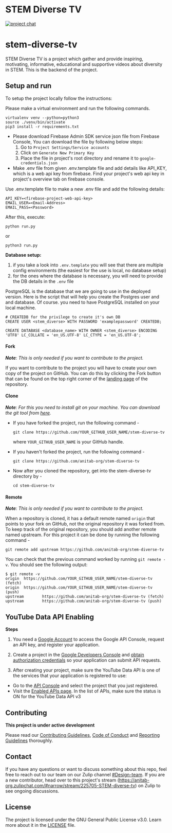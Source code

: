 # STEM Diverse TV

[![project chat](https://img.shields.io/badge/zulip-join_chat-brightgreen.svg)](https://anitab-org.zulipchat.com/#narrow/stream/225705-STEM-diverse-tv)

# stem-diverse-tv

STEM Diverse TV is a project which gather and provide inspiring, motivating, informative, educational and supportive videos about diversity in STEM. This is the backend of the project.

## Setup and run

To setup the project locally follow the instructions:

Please make a virtual environment and run the following commands.
```
virtualenv venv --python=python3
source ./venv/bin/activate
pip3 install -r requirements.txt 
```

- Please download Firebase Admin SDK service json file from Firebase Console, You can download the file by following below steps:
    1.  Go to `Project Settings/Service accounts`
    2.  Click on `Generate New Primary Key`
    3.  Place the file in project's root directory and rename it to `google-credentials.json`
- Make .env file from given .env.template file and add details like API_KEY, which is a web api key from firebase. Find your project's web api key in project's overview tab on firebase console.

Use .env.template file to make a new .env file and add the following details:
```
API_KEY=<firebase-project-web-api-key>
EMAIL_USER=<Email-Address>
EMAIL_PASS=<Password>

```

After this, execute:
```
python run.py
```
or
```
python3 run.py
```
**Database setup:**
1. if you take a look into `.env.template` you will see that there are multiple config environments (the easiest for the use is local, no database setup)
2. for the ones where the database is necessary, you will need to provide the DB details in the `.env` file

PostgreSQL is the database that we are going to use in the deployed version. Here is the script that will help you create the Postgres user and and database. Of course. you need to have PostgreSQL
installed on your local machine.

```
# CREATEDB for the privilege to create it's own DB
CREATE USER <stem_diverse> WITH PASSWORD 'examplepassword' CREATEDB;

CREATE DATABASE <database_name> WITH OWNER <stem_diverse> ENCODING 'UTF8' LC_COLLATE = 'en_US.UTF-8' LC_CTYPE = 'en_US.UTF-8';
```

#### Fork

_**Note**_: *This is only needed if you want to contribute to the project.*

If you want to contribute to the project you will have to create your own copy of the project on GitHub. You can do this by clicking the Fork button that can be found on the top right corner of the [landing page](https://github.com/anitab-org/stem-diverse-tv) of the repository.

#### Clone

_**Note**_: *For this you need to install git on your machine. You can download the git tool from [here](https://git-scm.com/downloads).*

 * If you have forked the project, run the following command -

   `git clone https://github.com/YOUR_GITHUB_USER_NAME/stem-diverse-tv`

   where `YOUR_GITHUB_USER_NAME` is your GitHub handle.

 * If you haven't forked the project, run the following command -

   `git clone https://github.com/anitab-org/stem-diverse-tv`

 * Now after you cloned the repository, get into the stem-diverse-tv directory by -

   `cd stem-diverse-tv`

#### Remote

_**Note**_: *This is only needed if you want to contribute to the project.*

When a repository is cloned, it has a default remote named `origin` that points to your fork on GitHub, not the original repository it was forked from. To keep track of the original repository, you should add another remote named upstream. For this project it can be done by running the following command -

`git remote add upstream https://github.com/anitab-org/stem-diverse-tv`

You can check that the previous command worked by running `git remote -v`. You should see the following output:

```
$ git remote -v
origin  https://github.com/YOUR_GITHUB_USER_NAME/stem-diverse-tv (fetch)
origin  https://github.com/YOUR_GITHUB_USER_NAME/stem-diverse-tv (push)
upstream        https://github.com/anitab-org/stem-diverse-tv (fetch)
upstream        https://github.com/anitab-org/stem-diverse-tv (push)
```
## YouTube Data API Enabling

**Steps**

1. You need a [Google Account](https://www.google.com/accounts/NewAccount) to access the Google API Console, request an API key, and register your application.
2. Create a project in the [Google Developers Console](https://console.developers.google.com/) and [obtain authorization credentials](https://developers.google.com/youtube/registering_an_application) so your application can submit API requests.

3. After creating your project, make sure the YouTube Data API is one of the services that your application is registered to use:
  - Go to the [API Console](https://console.developers.google.com/) and select the project that you just registered.
  - Visit the [Enabled APIs page](https://console.developers.google.com/apis/enabled). In the list of APIs, make sure the status is ON for the YouTube Data API v3

## Contributing

**This project is under active development**

Please read our [Contributing Guidelines](docs/contributing_guidelines.md), [Code of Conduct](docs/code_of_conduct.md) and [Reporting Guidelines](docs/reporting_guidelines.md) thoroughly.


## Contact

If you have any questions or want to discuss something about this repo, feel free to reach out to our team on our Zulip channel [#Design-team](https://anitab-org.zulipchat.com/#narrow/stream/216323-design/topic/STEM.20Diverse.20TV). If you are a new contributor, head over to this project's stream (https://anitab-org.zulipchat.com/#narrow/stream/225705-STEM-diverse-tv) on Zulip to see ongoing discussions.

## License

The project is licensed under the GNU General Public License v3.0. Learn more about it in the [LICENSE](LICENSE) file.
